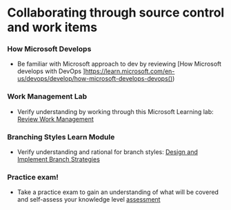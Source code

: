 # Collaborating through source control and work items

### How Microsoft Develops
* Be familiar with Microsoft approach to dev by reviewing [How Microsoft develops with DevOps
]https://learn.microsoft.com/en-us/devops/develop/how-microsoft-develops-devops())

### Work Management Lab
* Verify understanding by working through this Microsoft Learning lab: [Review Work Management](https://microsoftlearning.github.io/AZ400-DesigningandImplementingMicrosoftDevOpsSolutions/Instructions/Labs/AZ400_M01_L01_Agile_Plan_and_Portfolio_Management_with_Azure_Boards.html)

### Branching Styles Learn Module
* Verify understanding and rational for branch styles: [Design and Implement Branch Strategies](https://learn.microsoft.com/en-us/training/modules/manage-git-branches-workflows/)

### Practice exam!
* Take a practice exam to gain an understanding of what will be covered and self-assess your knowledge level [assessment]( https://learn.microsoft.com/en-us/credentials/certifications/exams/az-400/)


